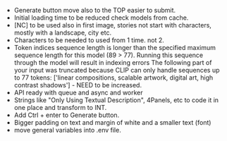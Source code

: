 - Generate button move also to the TOP easier to submit.
- Initial loading time to be reduced check models from cache.
- [NC] to be used also in first image, stories not start with characters, mostly with a landscape, city etc.
- Characters to be needed to used from 1 time. not 2.
- Token indices sequence length is longer than the specified maximum sequence length for this model (89 > 77). Running this sequence through the model will result in indexing errors
The following part of your input was truncated because CLIP can only handle sequences up to 77 tokens: ['linear compositions, scalable artwork, digital art, high contrast shadows'] - NEED to be increased.
- API ready with queue and async and worker
- Strings like "Only Using Textual Description", 4Panels, etc to code it in one place and transform to INT.
- Add Ctrl + enter to Generate button.
- Bigger padding on text and margin of white and a smaller text (font)
- move general variables into .env file.